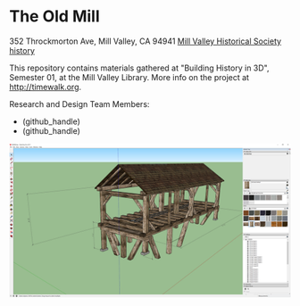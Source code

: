 # The Old Mill
352 Throckmorton Ave, Mill Valley, CA 94941
[Mill Valley Historical Society history](https://www.mvhistory.org/history-of/history-of-early-mill-valley/)

This repository contains materials gathered at "Building History in 3D", Semester 01, at the Mill Valley Library.  More info on the project at http://timewalk.org.

Research and Design Team Members:
- (github_handle)
- (github_handle)

![SketchUp screenshot](https://github.com/TimeWalkOrg/building-mill-valley-ca-the-old-mill/blob/master/Old%20Mill%20-%20screenshot.png)
